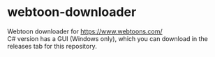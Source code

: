 # webtoon-downloader
Webtoon downloader for https://www.webtoons.com/ <br>
C# version has a GUI (Windows only), which you can download in the releases tab for this repository.
